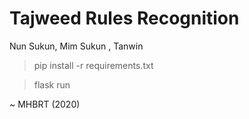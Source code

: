 # Tajweed Rules Recognition

Nun Sukun, Mim Sukun , Tanwin

> pip install -r requirements.txt

> flask run 

~ MHBRT (2020)
